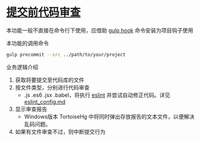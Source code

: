 [提交前代码审查](./gulp_precommit.md)
====

本功能一般不直接在命令行下使用，应借助 [gulp hook](./gulp_hook.md) 命令安装为项目钩子使用

本功能的调用命令

```bash
gulp precommit --src ../path/to/your/project
```

业务逻辑介绍

1.  获取将要提交至代码库的文件
1.  按文件类型，分别进行代码审查
	* .js .es6 .jsx .babel，将执行 [eslint](http://cn.eslint.org/) 并尝试自动修正代码。详见[eslint_config.md](eslint_config.md)
1.  显示审查报告
	* Windows版本 TortoiseHg 中将同时弹出存放报告的文本文件，以便解决乱码问题。
1.  如果有文件审查不过，则中断提交行为
